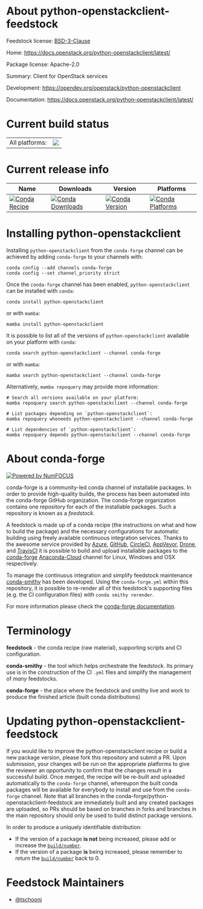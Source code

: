 About python-openstackclient-feedstock
======================================

Feedstock license: [BSD-3-Clause](https://github.com/conda-forge/python-openstackclient-feedstock/blob/main/LICENSE.txt)

Home: https://docs.openstack.org/python-openstackclient/latest/

Package license: Apache-2.0

Summary: Client for OpenStack services

Development: https://opendev.org/openstack/python-openstackclient

Documentation: https://docs.openstack.org/python-openstackclient/latest/

Current build status
====================


<table><tr><td>All platforms:</td>
    <td>
      <a href="https://dev.azure.com/conda-forge/feedstock-builds/_build/latest?definitionId=8292&branchName=main">
        <img src="https://dev.azure.com/conda-forge/feedstock-builds/_apis/build/status/python-openstackclient-feedstock?branchName=main">
      </a>
    </td>
  </tr>
</table>

Current release info
====================

| Name | Downloads | Version | Platforms |
| --- | --- | --- | --- |
| [![Conda Recipe](https://img.shields.io/badge/recipe-python--openstackclient-green.svg)](https://anaconda.org/conda-forge/python-openstackclient) | [![Conda Downloads](https://img.shields.io/conda/dn/conda-forge/python-openstackclient.svg)](https://anaconda.org/conda-forge/python-openstackclient) | [![Conda Version](https://img.shields.io/conda/vn/conda-forge/python-openstackclient.svg)](https://anaconda.org/conda-forge/python-openstackclient) | [![Conda Platforms](https://img.shields.io/conda/pn/conda-forge/python-openstackclient.svg)](https://anaconda.org/conda-forge/python-openstackclient) |

Installing python-openstackclient
=================================

Installing `python-openstackclient` from the `conda-forge` channel can be achieved by adding `conda-forge` to your channels with:

```
conda config --add channels conda-forge
conda config --set channel_priority strict
```

Once the `conda-forge` channel has been enabled, `python-openstackclient` can be installed with `conda`:

```
conda install python-openstackclient
```

or with `mamba`:

```
mamba install python-openstackclient
```

It is possible to list all of the versions of `python-openstackclient` available on your platform with `conda`:

```
conda search python-openstackclient --channel conda-forge
```

or with `mamba`:

```
mamba search python-openstackclient --channel conda-forge
```

Alternatively, `mamba repoquery` may provide more information:

```
# Search all versions available on your platform:
mamba repoquery search python-openstackclient --channel conda-forge

# List packages depending on `python-openstackclient`:
mamba repoquery whoneeds python-openstackclient --channel conda-forge

# List dependencies of `python-openstackclient`:
mamba repoquery depends python-openstackclient --channel conda-forge
```


About conda-forge
=================

[![Powered by
NumFOCUS](https://img.shields.io/badge/powered%20by-NumFOCUS-orange.svg?style=flat&colorA=E1523D&colorB=007D8A)](https://numfocus.org)

conda-forge is a community-led conda channel of installable packages.
In order to provide high-quality builds, the process has been automated into the
conda-forge GitHub organization. The conda-forge organization contains one repository
for each of the installable packages. Such a repository is known as a *feedstock*.

A feedstock is made up of a conda recipe (the instructions on what and how to build
the package) and the necessary configurations for automatic building using freely
available continuous integration services. Thanks to the awesome service provided by
[Azure](https://azure.microsoft.com/en-us/services/devops/), [GitHub](https://github.com/),
[CircleCI](https://circleci.com/), [AppVeyor](https://www.appveyor.com/),
[Drone](https://cloud.drone.io/welcome), and [TravisCI](https://travis-ci.com/)
it is possible to build and upload installable packages to the
[conda-forge](https://anaconda.org/conda-forge) [Anaconda-Cloud](https://anaconda.org/)
channel for Linux, Windows and OSX respectively.

To manage the continuous integration and simplify feedstock maintenance
[conda-smithy](https://github.com/conda-forge/conda-smithy) has been developed.
Using the ``conda-forge.yml`` within this repository, it is possible to re-render all of
this feedstock's supporting files (e.g. the CI configuration files) with ``conda smithy rerender``.

For more information please check the [conda-forge documentation](https://conda-forge.org/docs/).

Terminology
===========

**feedstock** - the conda recipe (raw material), supporting scripts and CI configuration.

**conda-smithy** - the tool which helps orchestrate the feedstock.
                   Its primary use is in the construction of the CI ``.yml`` files
                   and simplify the management of *many* feedstocks.

**conda-forge** - the place where the feedstock and smithy live and work to
                  produce the finished article (built conda distributions)


Updating python-openstackclient-feedstock
=========================================

If you would like to improve the python-openstackclient recipe or build a new
package version, please fork this repository and submit a PR. Upon submission,
your changes will be run on the appropriate platforms to give the reviewer an
opportunity to confirm that the changes result in a successful build. Once
merged, the recipe will be re-built and uploaded automatically to the
`conda-forge` channel, whereupon the built conda packages will be available for
everybody to install and use from the `conda-forge` channel.
Note that all branches in the conda-forge/python-openstackclient-feedstock are
immediately built and any created packages are uploaded, so PRs should be based
on branches in forks and branches in the main repository should only be used to
build distinct package versions.

In order to produce a uniquely identifiable distribution:
 * If the version of a package **is not** being increased, please add or increase
   the [``build/number``](https://docs.conda.io/projects/conda-build/en/latest/resources/define-metadata.html#build-number-and-string).
 * If the version of a package **is** being increased, please remember to return
   the [``build/number``](https://docs.conda.io/projects/conda-build/en/latest/resources/define-metadata.html#build-number-and-string)
   back to 0.

Feedstock Maintainers
=====================

* [@tschoonj](https://github.com/tschoonj/)

